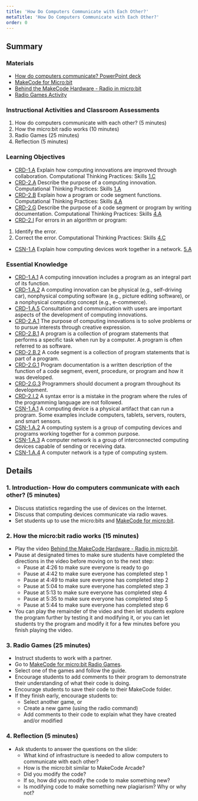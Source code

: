```yaml
---
title: 'How Do Computers Communicate with Each Other?'
metaTitle: 'How Do Computers Communicate with Each Other?'
order: 0
---
```


## Summary

### Materials

* [How do computers communicate? PowerPoint deck](https://1drv.ms/w/s!AqsgsTyHBmRBj0bvxqmEwX3YFeYG?e=c2Lxyi)
* [MakeCode for Micro:bit](https://makecode.microbit.org)
* [Behind the MakeCode Hardware - Radio in micro:bit](https://youtu.be/Re3H2ISfQE8)
* [Radio Games Activity](https://makecode.microbit.org/projects/radio-games)

### Instructional Activities and Classroom Assessments 

1. How do computers communicate with each other? (5 minutes)
2. How the micro:bit radio works (10 minutes)
3. Radio Games (25 minutes)
4. Reflection (5 minutes)

### Learning Objectives 

* [CRD-1.A](https://apcentral.collegeboard.org/pdf/ap-computer-science-principles-course-and-exam-description.pdf#page=39) Explain how computing innovations are improved through collaboration.
Computational Thinking Practices: Skills [1.C](https://apcentral.collegeboard.org/pdf/ap-computer-science-principles-course-and-exam-description.pdf#page=23)
* [CRD-2.A](https://apcentral.collegeboard.org/pdf/ap-computer-science-principles-course-and-exam-description.pdf#page=41) Describe the purpose of a computing innovation.
Computational Thinking Practices: Skills [1.A](https://apcentral.collegeboard.org/pdf/ap-computer-science-principles-course-and-exam-description.pdf#page=23)
* [CRD-2.B](https://apcentral.collegeboard.org/pdf/ap-computer-science-principles-course-and-exam-description.pdf#page=41) Explain how a program or code segment functions.
Computational Thinking Practices: Skills [4.A](https://apcentral.collegeboard.org/pdf/ap-computer-science-principles-course-and-exam-description.pdf#page=23)
* [CRD-2.G](https://apcentral.collegeboard.org/pdf/ap-computer-science-principles-course-and-exam-description.pdf#page=45) Describe the purpose of a code segment or program by writing documentation.
Computational Thinking Practices: Skills [4.A](https://apcentral.collegeboard.org/pdf/ap-computer-science-principles-course-and-exam-description.pdf#page=23)
* [CRD-2.I](https://apcentral.collegeboard.org/pdf/ap-computer-science-principles-course-and-exam-description.pdf#page=45) For errors in an algorithm or program:
1. Identify the error.
2. Correct the error.
Computational Thinking Practices: Skills [4.C](https://apcentral.collegeboard.org/pdf/ap-computer-science-principles-course-and-exam-description.pdf#page=23)
* [CSN-1.A](https://apcentral.collegeboard.org/pdf/ap-computer-science-principles-course-and-exam-description.pdf#page=46) Explain how computing devices work together in a network. [5.A](https://apcentral.collegeboard.org/pdf/ap-computer-science-principles-course-and-exam-description.pdf#page=23)

### Essential Knowledge

* [CRD-1.A.1](https://apcentral.collegeboard.org/pdf/ap-computer-science-principles-course-and-exam-description.pdf#page=39) A computing innovation includes a program as an integral part of its function.
* [CRD-1.A.2](https://apcentral.collegeboard.org/pdf/ap-computer-science-principles-course-and-exam-description.pdf#page=39) A computing innovation can be physical (e.g., self-driving car), nonphysical computing software (e.g., picture editing software), or a nonphysical computing concept (e.g., e-commerce).
* [CRD-1.A.5](https://apcentral.collegeboard.org/pdf/ap-computer-science-principles-course-and-exam-description.pdf#page=39) Consultation and communication with users are important aspects of the development of computing innovations.
* [CRD-2.A.1](https://apcentral.collegeboard.org/pdf/ap-computer-science-principles-course-and-exam-description.pdf#page=41) The purpose of computing innovations is to solve problems or to pursue interests through creative expression.
* [CRD-2.B.1](https://apcentral.collegeboard.org/pdf/ap-computer-science-principles-course-and-exam-description.pdf#page=41) A program is a collection of program statements that performs a specific task when run by a computer. A program is often referred to as software.
* [CRD-2.B.2](https://apcentral.collegeboard.org/pdf/ap-computer-science-principles-course-and-exam-description.pdf#page=41) A code segment is a collection of program statements that is part of a program.
* [CRD-2.G.1](https://apcentral.collegeboard.org/pdf/ap-computer-science-principles-course-and-exam-description.pdf#page=45) Program documentation is a written description of the function of a code segment, event, procedure, or program and how it was developed.
* [CRD-2.G.3](https://apcentral.collegeboard.org/pdf/ap-computer-science-principles-course-and-exam-description.pdf#page=45) Programmers should document a program throughout its development.
* [CRD-2.I.2](https://apcentral.collegeboard.org/pdf/ap-computer-science-principles-course-and-exam-description.pdf#page=46) A syntax error is a mistake in the program where the rules of the programming language are not followed.
* [CSN-1.A.1](https://apcentral.collegeboard.org/pdf/ap-computer-science-principles-course-and-exam-description.pdf#page=109) A computing device is a physical artifact that can run a program. Some examples include computers, tablets, servers, routers, and smart sensors.
* [CSN-1.A.2](https://apcentral.collegeboard.org/pdf/ap-computer-science-principles-course-and-exam-description.pdf#page=109) A computing system is a group of computing devices and programs working together for a common purpose.
* [CSN-1.A.3](https://apcentral.collegeboard.org/pdf/ap-computer-science-principles-course-and-exam-description.pdf#page=109) A computer network is a group of interconnected computing devices capable of sending or receiving data.
* [CSN-1.A.4](https://apcentral.collegeboard.org/pdf/ap-computer-science-principles-course-and-exam-description.pdf#page=109) A computer network is a type of computing system.

## Details

### 1. Introduction- How do computers communicate with each other? (5 minutes)

* Discuss statistics regarding the use of devices on the Internet.
* Discuss that computing devices communicate via radio waves.
* Set students up to use the micro:bits and [MakeCode for micro:bit](https://makecode.microbit.org).

### 2. How the micro:bit radio works (15 minutes)

* Play the video [Behind the MakeCode Hardware - Radio in micro:bit](https://youtu.be/Re3H2ISfQE8). 
* Pause at designated times to make sure students have completed the directions in the video before moving on to the next step:
    * Pause at 4:26 to make sure everyone is ready to go
    * Pause at 4:42 to make sure everyone has completed step 1
    * Pause at 4:49 to make sure everyone has completed step 2
    * Pause at 5:04 to make sure everyone has completed step 3
    * Pause at 5:13 to make sure everyone has completed step 4
    * Pause at 5:35 to make sure everyone has completed step 5
    * Pause at 5:44 to make sure everyone has completed step 6
* You can play the remainder of the video and then let students explore the program further by testing it and modifying it, or you can let students try the program and modify it for a few minutes before you finish playing the video.

### 3. Radio Games (25 minutes) 

* Instruct students to work with a partner.
* Go to [MakeCode for micro:bit Radio Games](https://makecode.microbit.org/projects/radio-games).
* Select one of the games and follow the guide.
* Encourage students to add comments to their program to demonstrate their understanding of what their code is doing.
* Encourage students to save their code to their MakeCode folder.
* If they finish early, encourage students to:
    * Select another game, or
    * Create a new game (using the radio command)
    * Add comments to their code to explain what they have created and/or modified

### 4. Reflection (5 minutes)

* Ask students to answer the questions on the slide:
    * What kind of infrastructure is needed to allow computers to communicate with each other?
    * How is the micro:bit similar to MakeCode Arcade?
    * Did you modify the code?
    * If so, how did you modify the code to make something new?
    * Is modifying code to make something new plagiarism? Why or why not?